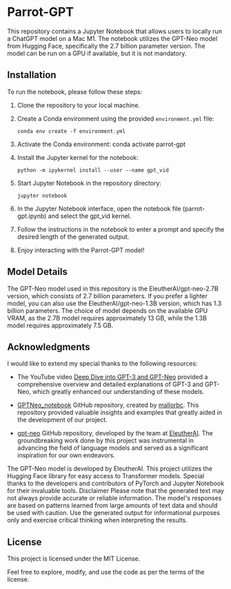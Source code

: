 # Parrot-GPT

This repository contains a Jupyter Notebook that allows users to locally run a ChatGPT model on a Mac M1. The notebook utilizes the GPT-Neo model from Hugging Face, specifically the 2.7 billion parameter version. The model can be run on a GPU if available, but it is not mandatory.

## Installation

To run the notebook, please follow these steps:

1. Clone the repository to your local machine.

2. Create a Conda environment using the provided `environment.yml` file: 
    ```
    conda env create -f environment.yml
    ```

3. Activate the Conda environment: conda activate parrot-gpt

4. Install the Jupyter kernel for the notebook:
    ```
    python -m ipykernel install --user --name gpt_vid
    ```

5. Start Jupyter Notebook in the repository directory: 
    ```
    jupyter notebook
    ```

6. In the Jupyter Notebook interface, open the notebook file (parrot-gpt.ipynb) and select the gpt_vid kernel.

7. Follow the instructions in the notebook to enter a prompt and specify the desired length of the generated output.

8. Enjoy interacting with the Parrot-GPT model!

## Model Details

The GPT-Neo model used in this repository is the EleutherAI/gpt-neo-2.7B version, which consists of 2.7 billion parameters. If you prefer a lighter model, you can also use the EleutherAI/gpt-neo-1.3B version, which has 1.3 billion parameters. The choice of model depends on the available GPU VRAM, as the 2.7B model requires approximately 13 GB, while the 1.3B model requires approximately 7.5 GB.

## Acknowledgments
I would like to extend my special thanks to the following resources:

- The YouTube video [Deep Dive into GPT-3 and GPT-Neo](https://www.youtube.com/watch?v=d_ypajqmwcU&t=7s) provided a comprehensive overview and detailed explanations of GPT-3 and GPT-Neo, which greatly enhanced our understanding of these models.

- [GPTNeo_notebook](https://github.com/mallorbc/GPTNeo_notebook) GitHub repository, created by [mallorbc](https://github.com/mallorbc). This repository provided valuable insights and examples that greatly aided in the development of our project.

- [gpt-neo](https://github.com/EleutherAI/gpt-neo) GitHub repository, developed by the team at [EleutherAI](https://github.com/EleutherAI). The groundbreaking work done by this project was instrumental in advancing the field of language models and served as a significant inspiration for our own endeavors.

The GPT-Neo model is developed by EleutherAI.
This project utilizes the Hugging Face library for easy access to Transformer models.
Special thanks to the developers and contributors of PyTorch and Jupyter Notebook for their invaluable tools.
Disclaimer
Please note that the generated text may not always provide accurate or reliable information. The model's responses are based on patterns learned from large amounts of text data and should be used with caution. Use the generated output for informational purposes only and exercise critical thinking when interpreting the results.

## License

This project is licensed under the MIT License.

Feel free to explore, modify, and use the code as per the terms of the license.
